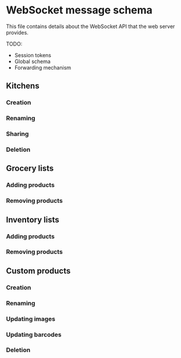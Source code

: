 # WebSocket message schema

This file contains details about the WebSocket API that the web server provides.

TODO:

- Session tokens
- Global schema
- Forwarding mechanism

## Kitchens

### Creation

### Renaming

### Sharing

### Deletion

## Grocery lists

### Adding products

### Removing products

## Inventory lists

### Adding products

### Removing products

## Custom products

### Creation

### Renaming

### Updating images

### Updating barcodes

### Deletion

